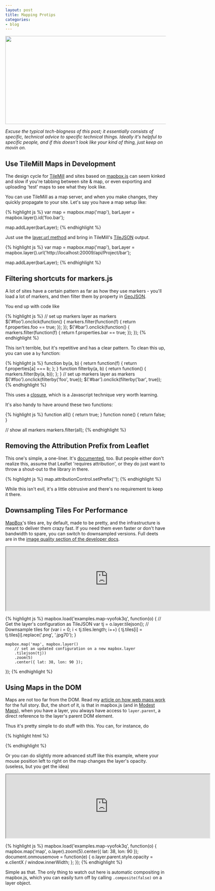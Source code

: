 ```yaml
---
layout: post
title: Mapping Protips
categories:
- blog
---
```


<img src='http://farm9.staticflickr.com/8176/8060360827_c1b24c65af_b.jpg' width='640' height='276' />

_Excuse the typical tech-blogness of this post; it essentially consists of
specific, technical advice to specific technical things. Ideally it's helpful
to specific people, and if this doesn't look like your kind of thing, just
keep on movin on._

## Use TileMill Maps in Development

The design cycle for [TileMill](http://mapbox.com/tilemill/) and sites based
on [mapbox.js](http://mapbox.com/mapbox.js/) can seem kinked and slow if you're
tabbing between site & map, or even exporting and uploading 'test' maps to
see what they look like.

You can use TileMill as a map server, and when you make changes, they quickly
propagate to your site. Let's say you have a map setup like:

{% highlight js %}
var map = mapbox.map('map'),
    barLayer = mapbox.layer().id('foo.bar');

map.addLayer(barLayer);
{% endhighlight %}

Just use the [layer.url method](http://mapbox.com/mapbox.js/api/v0.6.6/#layer.url)
and bring in TileMill's [TileJSON](http://mapbox.com/wax/tilejson.html)
output.

{% highlight js %}
var map = mapbox.map('map'),
    barLayer = mapbox.layer().url('http://localhost:20009/api/Project/bar');

map.addLayer(barLayer);
{% endhighlight %}

## Filtering shortcuts for markers.js

A lot of sites have a certain pattern as far as how they use markers - you'll
load a lot of markers, and then filter them by property in [GeoJSON](http://www.geojson.org/).

You end up with code like

{% highlight js %}
// set up markers layer as markers
$('#foo').onclick(function() {
    markers.filter(function(f) {
        return f.properties.foo == true;
    });
});
$('#bar').onclick(function() {
    markers.filter(function(f) {
        return f.properties.bar == true;
    });
});
{% endhighlight %}

This isn't terrible, but it's repetitive and has a clear pattern. To clean
this up, you can use a `by` function:

{% highlight js %}
function by(a, b) {
    return function(f) { return f.properties[a] === b; };
}
function filterby(a, b) {
    return function() { markers.filter(by(a, b)); };
}
// set up markers layer as markers
$('#foo').onclick(filterby('foo', true));
$('#bar').onclick(filterby('bar', true));
{% endhighlight %}

This uses a [closure](http://lostechies.com/derekgreer/2012/02/17/javascript-closures-explained/),
which is a Javascript technique very worth learning.

It's also handy to have around these two functions:

{% highlight js %}
function all() { return true; }
function none() { return false; }

// show all markers
markers.filter(all);
{% endhighlight %}

## Removing the Attribution Prefix from Leaflet

This one's simple, a one-liner. It's [documented](http://leaflet.cloudmade.com/reference.html#control-attribution),
too. But people either don't realize this, assume that Leaflet
'requires attribution', or they do just want to throw a shout-out to the
library in there.

{% highlight js %}
map.attributionControl.setPrefix('');
{% endhighlight %}

While this isn't evil, it's a little obtrusive and there's no requirement
to keep it there.

## Downsampling Tiles For Performance

[MapBox](http://mapbox.com/)'s tiles are, by default, made to be pretty,
and the infrastructure is meant to deliver them crazy fast. If you need
them even faster or don't have bandwidth to spare, you can switch to downsampled
versions. Full deets are in the [image quality section of the developer docs](http://mapbox.com/developers/api/#image_quality).

<iframe src='http://bl.ocks.org/d/3827272' width='640' height='200'> </iframe>

{% highlight js %}
mapbox.load('examples.map-vyofok3q', function(o) {
    // Get the layer's configuration as TileJSON
    var tj = o.layer.tilejson();
    // Downsample tiles
    for (var i = 0; i < tj.tiles.length; i++) {
        tj.tiles[i] = tj.tiles[i].replace('.png', '.jpg70');
    }

    mapbox.map('map', mapbox.layer()
        // set an updated configuration on a new mapbox.layer
        .tilejson(tj))
        .zoom(5)
        .center({ lat: 38, lon: 90 });
});
{% endhighlight %}

## Using Maps in the DOM

Maps are not too far from the DOM. Read my [article on how web maps work](http://macwright.org/2012/05/15/how-web-maps-work.html)
for the full story. But, the short of it, is that in mapbox.js (and in
[Modest Maps](http://modestmaps.com/)), when you have a layer, you always have
access to `layer.parent`, a direct reference to the layer's parent DOM element.

Thus it's pretty simple to do stuff with this. You can, for instance, do

{% highlight html %}
<style>#foo { opacity: 0.2; }</style>
<script> // (after map setup, foo is a layer)
foo.parent.id = 'foo';
</script>
{% endhighlight %}

Or you can do slightly more advanced stuff like this example, where your
mouse position left to right on the map changes the layer's opacity. (useless,
but you get the idea)

<iframe src='http://bl.ocks.org/d/3845877/' width='640' height='200'> </iframe>

{% highlight js %}
mapbox.load('examples.map-vyofok3q', function(o) {
    mapbox.map('map', o.layer).zoom(5).center({ lat: 38, lon: 90 });
    document.onmousemove = function(e) {
        o.layer.parent.style.opacity = e.clientX / window.innerWidth;
    };
});
{% endhighlight %}

Simple as that. The only thing to watch out here is automatic compositing in
mapbox.js, which you can easily turn off by calling `.composite(false)` on
a layer object.
